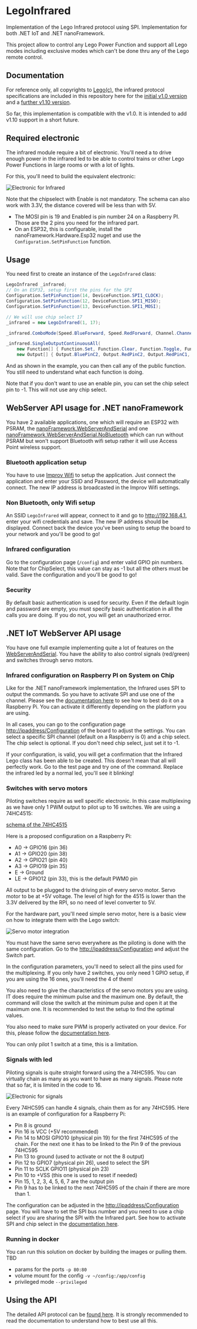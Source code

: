 # LegoInfrared

Implementation of the Lego Infrared protocol using SPI. Implementation for both .NET IoT and .NET nanoFramework.

This project allow to control any Lego Power Function and support all Lego modes including exclusive modes which can't be done thru any of the Lego remote control.

## Documentation

For reference only, all copyrights to [Lego(c)](https://www.lego.com/), the infrared protocol specifications are included in this repository here for the [initial v1.0 version](./Assets/LEGO_Power_Functions_RC.pdf) and a [further v1.10 version](./Assets/LEGO_Power_Functions_RC_v110.pdf).

So far, this implementation is compatible with the v1.0. It is intended to add v1.10 support in a short future.

## Required electronic

The infrared module require a bit of electronic. You'll need a to drive enough power in the infrared led to be able to control trains or other Lego Power Functions in large rooms or with a lot of lights.

For this, you'll need to build the equivalent electronic:

![Electronic for Infrared](./Assets/infrared.jpg)

Note that the chipselect with Enable is not mandatory. The schema can also work with 3.3V, the distance covered will be less than with 5V.

* The MOSI pin is 19 and Enabled is pin number 24 on a Raspberry PI. Those are the 2 pins you need for the infrared part.
* On an ESP32, this is configurable, install the nanoFramework.Hardware.Esp32 nuget and use the `Configuration.SetPinFunction` function.

## Usage

You need first to create an instance of the `LegoInfrared` class:

```csharp
LegoInfrared _infrared;
// On an ESP32, setup first the pins for the SPI
Configuration.SetPinFunction(14, DeviceFunction.SPI1_CLOCK);
Configuration.SetPinFunction(12, DeviceFunction.SPI1_MISO);
Configuration.SetPinFunction(13, DeviceFunction.SPI1_MOSI);

// We will use chip select 17
_infrared = new LegoInfrared(1, 17);

_infrared.ComboMode(Speed.BlueForward, Speed.RedForward, Channel.Channel1);

_infrared.SingleOutputContinuousAll(
    new Function[] { Function.Set, Function.Clear, Function.Toggle, Function.NoChange },
    new Output[] { Output.BluePinC2, Output.RedPinC2, Output.RedPinC1, Output.BluePinC1 });
```

And as shown in the example, you can then call any of the public function. You still need to understand what each function is doing.

Note that if you don't want to use an enable pin, you can set the chip select pin to -1. This will not use any chip select.

## WebServer API usage for .NET nanoFramework

You have 2 available applications, one which will require an ESP32 with PSRAM, the [nanoFramework.WebServerAndSerial](./Samples/nanoFramework/nanoFramework.WebServerAndSerial/) and one [nanoFramework.WebServerAndSerial.NoBluetooth](./Samples/nanoFramework/nanoFramework.WebServerAndSerial.NoBluetooth/) which can run without PSRAM but won't support Bluetooth wifi setup rather it will use Access Point wireless support.

### Bluetooth application setup

You have to use [Improv Wifi](https://www.improv-wifi.com) to setup the application. Just connect the application and enter your SSID and Password, the device will automatically connect. The new IP address is broadcasted in the Improv Wifi settings.

### Non Bluetooth, only Wifi setup

An SSID `LegoInfrared` will appear, connect to it and go to [<http://192.168.4.1>](http://192.168.4.1), enter your wifi credentials and save. The new IP address should be displayed. Connect back the device you've been using to setup the board to your network and you'll be good to go!

### Infrared configuration

Go to the configuration page (`/config`) and enter valid GPIO pin numbers. Note that for ChipSelect, this value can stay as -1 but all the others must be valid. Save the configuration and you'll be good to go!

### Security

By default basic authentication is used for security. Even if the default login and password are empty, you must specify basic authentication in all the calls you are doing. If you do not, you will get an unauthorized error.

## .NET IoT WebServer API usage

You have one full example implementing quite a lot of features on the [WebServerAndSerial](./Samples/dotnet/WebServerAndSerial/WebServerAndSerial/). You have the ability to also control signals (red/green) and switches through servo motors.

### Infrared configuration on Raspberry PI on System on Chip

Like for the .NET nanoFramework implementation, the Infrared uses SPI to output the commands. So you have to activate SPI and use one of the channel. Please see the [documentation here](https://github.com/dotnet/iot/blob/main/Documentation/raspi-spi.md) to see how to best do it on a Raspberry Pi. You can activate it differently depending on the platform you are using.

In all cases, you can go to the configuration page <http://ipaddress/Configuration> of the board to adjust the settings. You can select a specific SPI channel (default on a Raspberry is 0) and a chip select. The chip select is optional. If you don't need chip select, just set it to -1.

If your configuration, is valid, you will get a confirmation that the Infrared Lego class has been able to be created. This doesn't mean that all will perfectly work. Go to the test page and try one of the command. Replace the infrared led by a normal led, you'll see it blinking!

### Switches with servo motors

Piloting switches require as well specific electronic. In this case multiplexing as we have only 1 PWM output to pilot up to 16 switches. We are using a 74HC4515:

[schema of the 74HC4515](/http://www.nxp.com/documents/data_sheet/74HC_HCT4515_CNV.pdf)

Here is a proposed configuration on a Raspberry Pi:

* A0 -> GPIO16 (pin 36)
* A1 -> GPIO20 (pin 38)
* A2 -> GPIO21 (pin 40)
* A3 -> GPIO19 (pin 35)
* E -> Ground
* LE -> GPIO12 (pin 33), this is the default PWM0 pin

All output to be plugged to the driving pin of every servo motor. Servo motor to be at +5V voltage. The level of high for the 4515 is lower than the 3.3V delivered by the RPI, so no need of level converter to 5V.

For the hardware part, you'll need simple servo motor, here is a basic view on how to integrate them with the Lego switch:

![Servo motor integration](/Assets/switches.jpg)

You must have the same servo everywhere as the piloting is done with the same configuration. Go to the <http://ipaddress/Configuration> and adjust the Switch part.

In the configuration parameters, you'll need to select all the pins used for the multiplexing. If you only have 2 switches, you only need 1 GPIO setup, if you are using the 16 ones, you'll need the 4 of them!

You also need to give the characteristics of the servo motors you are using. IT does require the minimum pulse and the maximum one. By default, the command will close the switch at the minimum pulse and open it at the maximum one. It is recommended to test the setup to find the optimal values.

You also need to make sure PWM is properly activated on your device. For this, please follow the [documentation here](https://github.com/dotnet/iot/blob/main/Documentation/raspi-pwm.md).

You can only pilot 1 switch at a time, this is a limitation.

### Signals with led

Piloting signals is quite straight forward using the a 74HC595. You can virtually chain as many as you want to have as many signals.
Please note that so far, it is limited in the code to 16.

![Electronic for signals](/Assets/signal.jpg)

Every 74HC595 can handle 4 signals, chain them as for any 74HC595. Here is an example of configuration for a Raspberry Pi:

* Pin 8 is ground
* Pin 16 is VCC (+5V recommended)
* Pin 14 to MOSI GPIO10 (physical pin 19) for the first 74HC595 of the chain. For the next one it has to be linked to the Pin 9 of the previous 74HC595
* Pin 13 to ground (used to activate or not the 8 output)
* Pin 12 to GPIO7 (physical pin 26), used to select the SPI
* Pin 11 to SCLK GPIO11 (physical pin 23)
* Pin 10 to +VSS (this one is used to reset if needed)
* Pin 15, 1, 2, 3, 4, 5, 6, 7 are the output pin
* Pin 9 has to be linked to the next 74HC595 of the chain if there are more than 1.

The configuration can be adjusted in the <http://ipaddress/Configuration> page. You will have to set the SPI bus number and you need to use a chip select if you are sharing the SPI with the Infrared part. See how to activate SPI and chip select in the [documentation here](https://github.com/dotnet/iot/blob/main/Documentation/raspi-spi.md).

### Running in docker

You can run this solution on docker by building the images or pulling them.
TBD

* params for the ports `-p 80:80`
* volume mount for the config `-v ~/config:/app/config`
* privileged mode `--privileged`

## Using the API

The detailed API protocol can be [found here](./Lego_api_doc.md). It is strongly recommended to read the documentation to understand how to best use all this.
